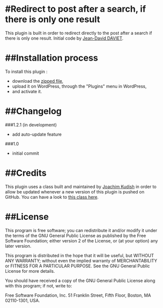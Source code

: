 #Redirect to post after a search, if there is only one result
===========

This plugin is built in order to redirect directly to the post after a search if there is only one result.
Initial code by [Jean-David DAVIET](http://goo.gl/TpXl0G).

##Installation process
===========
To install this plugin :

* download the [zipped file](https://github.com/yvangodard/WP-redirect-to-post-if-only-one-result/archive/master.zip),
* upload it on WordPress, through the "Plugins" menu in WordPress,
* and activate it.


##Changelog
===========
###1.2.1 (in development)
* add auto-update feature

###1.0
* initial commit

##Credits
===========

This plugin uses a class built and maintained by [Joachim Kudish](http://jkudish.com/) in order to allow be updated whenever a new version of this plugin is pushed on GitHub. You can have a look to [this class here](https://github.com/jkudish/WordPress-GitHub-Plugin-Updater).


##License
===========

This program is free software; you can redistribute it and/or modify it under the terms of the GNU General Public License as published by the Free Software Foundation; either version 2 of the License, or (at your option) any later version.

This program is distributed in the hope that it will be useful, but WITHOUT ANY WARRANTY; without even the implied warranty of MERCHANTABILITY or FITNESS FOR A PARTICULAR PURPOSE. See the GNU General Public License for more details.

You should have received a copy of the GNU General Public License along with this program; if not, write to:

Free Software Foundation, Inc. 51 Franklin Street, Fifth Floor, Boston, MA 02110-1301, USA.